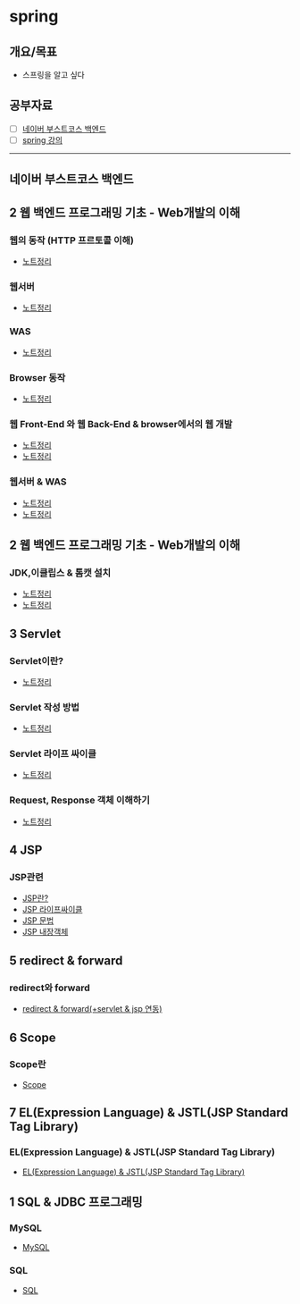 # spring

## 개요/목표
- 스프링을 알고 싶다

## 공부자료
- [ ] [네이버 부스트코스 백엔드](https://www.boostcourse.org/web326/joinLectures/28762)
- [ ] [spring 강의](https://www.inflearn.com/course/%EC%8A%A4%ED%94%84%EB%A7%81-%ED%94%84%EB%A0%88%EC%9E%84%EC%9B%8C%ED%81%AC_renew/dashboard)

---
## 네이버 부스트코스 백엔드

## 2 웹 백엔드 프로그래밍 기초 - Web개발의 이해
### 웹의 동작 (HTTP 프르토콜 이해)
- [노트정리](https://truth-exoplanet-99c.notion.site/HTTP-e8f1097b78764bdf8d3bbec44dc3e85a)

### 웹서버
- [노트정리](https://truth-exoplanet-99c.notion.site/ff2c1e5b03394bdaaba106b6537151fb)

### WAS
- [노트정리](https://truth-exoplanet-99c.notion.site/WAS-5c5b65b57ed147669af6e05c81c44db3)

### Browser 동작
- [노트정리](https://truth-exoplanet-99c.notion.site/browser-469f04c021414fb296f8a5b67d2d20cc)

### 웹 Front-End 와 웹 Back-End & browser에서의 웹 개발
- [노트정리](https://truth-exoplanet-99c.notion.site/Front-End-Back-End-c3eeef844f5d4e78a3499b28d52b81a2)
- [노트정리](https://truth-exoplanet-99c.notion.site/browser-eb5464f1b64a457e8a7fb3167f54bb43)

### 웹서버 & WAS
- [노트정리](https://truth-exoplanet-99c.notion.site/ff2c1e5b03394bdaaba106b6537151fb)
- [노트정리](https://truth-exoplanet-99c.notion.site/WAS-5c5b65b57ed147669af6e05c81c44db3)

## 2 웹 백엔드 프로그래밍 기초 - Web개발의 이해
### JDK,이클립스 & 톰캣 설치
- [노트정리](https://truth-exoplanet-99c.notion.site/ff2c1e5b03394bdaaba106b6537151fb)
- [노트정리](https://truth-exoplanet-99c.notion.site/WAS-5c5b65b57ed147669af6e05c81c44db3)

## 3 Servlet
### Servlet이란?
- [노트정리](https://truth-exoplanet-99c.notion.site/Servlet-c2d6d12cb2c6466aa73242330c63fc75)

### Servlet 작성 방법
- [노트정리](https://truth-exoplanet-99c.notion.site/Servlet-686220b2fa244aa7ae75cccd533dc8c0)

### Servlet 라이프 싸이클
- [노트정리](https://truth-exoplanet-99c.notion.site/Servlet-eb6e4d67a724469ebfaf95b8ce10ca28)

### Request, Response 객체 이해하기
- [노트정리](https://truth-exoplanet-99c.notion.site/Request-Response-afb991e002b3437cb3606e375a0c3239)

## 4 JSP
### JSP관련
- [JSP란?](https://truth-exoplanet-99c.notion.site/JSP-68d6be5e0d9649ada108d470789f92a6)
- [JSP 라이프싸이클](https://truth-exoplanet-99c.notion.site/JSP-b1a94e8c408f49039b671f291a48ecb7)
- [JSP 문법](https://truth-exoplanet-99c.notion.site/JSP-9e5d5a84a8c94cd0bcbdf5c95a345a02)
- [JSP 내장객체](https://truth-exoplanet-99c.notion.site/JSP-a8aacbbdfd9a4453a7c6f62b4842adbf)

## 5 redirect & forward
### redirect와 forward
- [redirect & forward(+servlet & jsp 연동)](https://truth-exoplanet-99c.notion.site/redirect-forward-servlet-jsp-ba2967904d0448d7824fb0041bdbf7c0)

## 6 Scope
### Scope란
- [Scope](https://truth-exoplanet-99c.notion.site/scope-3018855e2301472fa09d3561a5cb69d7)

## 7 EL(Expression Language) & JSTL(JSP Standard Tag Library)
### EL(Expression Language) & JSTL(JSP Standard Tag Library)
- [EL(Expression Language) & JSTL(JSP Standard Tag Library)](https://truth-exoplanet-99c.notion.site/EL-Expression-Language-JSTL-JSP-Standard-Tag-Library-fea5d016603d4461aea6b1aa0ea22a34)

## 1 SQL & JDBC 프로그래밍
### MySQL
- [MySQL](https://truth-exoplanet-99c.notion.site/MySQL-e2ddfa8c596f459fb96c6487196a4f05)

### SQL
- [SQL](https://truth-exoplanet-99c.notion.site/SQL-4674198aaba644ab92932daf1047cf84)